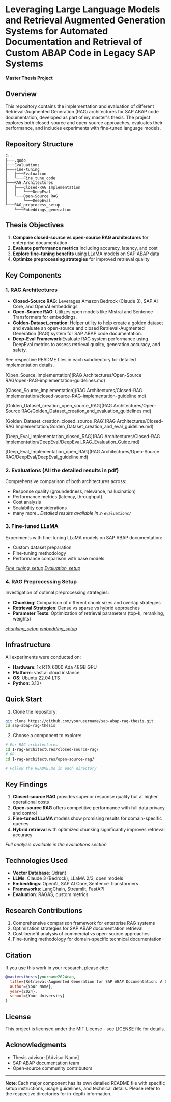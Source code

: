 # Leveraging Large Language Models and Retrieval Augmented Generation Systems for Automated Documentation and Retrieval of Custom ABAP Code in Legacy SAP Systems

**Master Thesis Project**

## Overview

This repository contains the implementation and evaluation of different Retrieval-Augmented Generation (RAG) architectures for SAP ABAP code documentation, developed as part of my master's thesis. The project explores both closed-source and open-source approaches, evaluates their performance, and includes experiments with fine-tuned language models.

## Repository Structure

```
C:.
├───.qodo
├───Evaluations
├───Fine-tuning
│   ├───Evaluation
│   └───Fine_tune_code
├───RAG Architectures
│   ├───Closed-RAG Implementation
│   │   └───DeepEval
│   └───Open-Source RAG
│       └───DeepEval
└───RAG_preprocess_setup
    └───Embeddings_generation
```

## Thesis Objectives

1. **Compare closed-source vs open-source RAG architectures** for enterprise documentation
2. **Evaluate performance metrics** including accuracy, latency, and cost
3. **Explore fine-tuning benefits** using LLaMA models on SAP ABAP data
4. **Optimize preprocessing strategies** for improved retrieval quality

## Key Components

### 1. RAG Architectures

- **Closed-Source RAG**: Leverages Amazon Bedrock (Claude 3), SAP AI Core, and OpenAI embeddings
- **Open-Source RAG**: Utilizes open models like Mistral and Sentence Transformers for embeddings.
- **Golden-Dataset_creation**: Helper utility to help create a golden dataset and evaluate an open-source and closed Retrieval-Augmented Generation (RAG) system for SAP ABAP code documentation.
- **Deep-Eval Framework**:Evaluate RAG system performance using DeepEval metrics to assess retrieval quality, generation accuracy, and safety. 

See respective README files in each subdirectory for detailed implementation details.

[Open_Source_Implementation](RAG Architectures/Open-Source RAG/open-RAG-implementation-guidelines.md)

[Closed_Source_Implementation](RAG Architectures/Closed-RAG Implementation/closed-source-RAG-implementation-guideline.md)

[Golden_Dataset_creation_open_source_RAG](RAG Architectures/Open-Source RAG/Golden_Dataset_creation_and_evaluation_guidelines.md)

[Golden_Dataset_creation_closed_source_RAG](RAG Architectures/Closed-RAG Implementation/Golden_Dataset_creation_and_eval_guideline.md)

[Deep_Eval_Implementation_closed_RAG](RAG Architectures/Closed-RAG Implementation/DeepEval/DeepEval_RAG_Evaluation_Guide.md)

[Deep_Eval_Implementation_open_RAG](RAG Architectures/Open-Source RAG/DeepEval/DeepEval_guideline.md)


### 2. Evaluations (All the detailed results in pdf) 

Comprehensive comparison of both architectures across:
- Response quality (groundedness, relevance, hallucination)
- Performance metrics (latency, throughput)
- Cost analysis
- Scalability considerations
- many more.. 
*Detailed results available in `2-evaluations/`*

### 3. Fine-tuned LLaMA

Experiments with fine-tuning LLaMA models on SAP ABAP documentation:
- Custom dataset preparation
- Fine-tuning methodology
- Performance comparison with base models

*[Fine_tuning_setup](Fine-tuning/Fine-tune-llama-guidance.md)*
*[Evaluation_setup](Fine-tuning/Fine-tune-llama-guidance.md)*

### 4. RAG Preprocessing Setup

Investigation of optimal preprocessing strategies:
- **Chunking**: Comparison of different chunk sizes and overlap strategies
- **Retrieval Strategies**: Dense vs sparse vs hybrid approaches
- **Parameter Tests**: Optimization of retrieval parameters (top-k, reranking, weights)

*[chunking_setup](RAG_preprocess_setup/chunking-guidelines.md)*
*[embedding_setup](RAG_preprocess_setup/Embeddings_generation/embeddings_generation_guidelines.md)*
## Infrastructure

All experiments were conducted on:
- **Hardware**: 1x RTX 6000 Ada 48GB GPU
- **Platform**: vast.ai cloud instance
- **OS**: Ubuntu 22.04 LTS
- **Python**: 3.10+

## Quick Start

1. Clone the repository:
```bash
git clone https://github.com/yourusername/sap-abap-rag-thesis.git
cd sap-abap-rag-thesis
```

2. Choose a component to explore:
```bash
# For RAG architectures
cd 1-rag-architectures/closed-source-rag/
# OR
cd 1-rag-architectures/open-source-rag/

# Follow the README.md in each directory
```

## Key Findings

1. **Closed-source RAG** provides superior response quality but at higher operational costs
2. **Open-source RAG** offers competitive performance with full data privacy and control
3. **Fine-tuned LLaMA** models show promising results for domain-specific queries
4. **Hybrid retrieval** with optimized chunking significantly improves retrieval accuracy

*Full analysis available in the evaluations section*

## Technologies Used

- **Vector Database**: Qdrant
- **LLMs**: Claude 3 (Bedrock), LLaMA 2/3, open models
- **Embeddings**: OpenAI, SAP AI Core, Sentence Transformers
- **Frameworks**: LangChain, Streamlit, FastAPI
- **Evaluation**: RAGAS, custom metrics

## Research Contributions

1. Comprehensive comparison framework for enterprise RAG systems
2. Optimization strategies for SAP ABAP documentation retrieval
3. Cost-benefit analysis of commercial vs open-source approaches
4. Fine-tuning methodology for domain-specific technical documentation

## Citation

If you use this work in your research, please cite:
```bibtex
@mastersthesis{yourname2024rag,
  title={Retrieval-Augmented Generation for SAP ABAP Documentation: A Comparative Study},
  author={Your Name},
  year={2024},
  school={Your University}
}
```

## License

This project is licensed under the MIT License - see LICENSE file for details.

## Acknowledgments

- Thesis advisor: [Advisor Name]
- SAP ABAP documentation team
- Open-source community contributors

---

**Note**: Each major component has its own detailed README file with specific setup instructions, usage guidelines, and technical details. Please refer to the respective directories for in-depth information.
